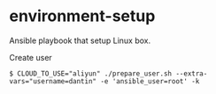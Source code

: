 # environment-setup

Ansible playbook that setup Linux box.


Create user

```
$ CLOUD_TO_USE="aliyun" ./prepare_user.sh --extra-vars="username=dantin" -e 'ansible_user=root' -k
```
